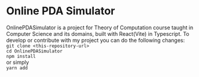 # Online PDA Simulator
OnlinePDASimulator is a project for Theory of Computation course taught in Computer Science and its domains, built with React(Vite) in Typescript.
To develop or contribute with my project you can do the following changes:\
```git clone <this-repository-url>```\
```cd OnlinePDASimulator```\
```npm install```\
or simply\
```yarn add```
